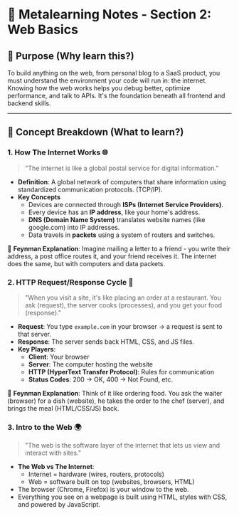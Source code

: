 # 📘 Metalearning Notes - Section 2: Web Basics

## 🎯 Purpose (Why learn this?)

To build anything on the web, from personal blog to a SaaS product, you must understand the environment your code will run in: the internet. Knowing how the web works helps you debug better, optimize performance, and talk to APIs. It's the foundation beneath all frontend and backend skills.

---

## 🧠 Concept Breakdown (What to learn?)

### 1. How The Internet Works 🌐

> "The internet is like a global postal service for digital information."

- **Definition**: A global network of computers that share information using standardized communication protocols. (TCP/IP).
- **Key Concepts**
  - Devices are connected through **ISPs (Internet Service Providers)**.
  - Every device has an **IP address**, like your home's address.
  - **DNS (Domain Name System)** translates website names (like google.com) into IP addresses.
  - Data travels in **packets** using a system of routers and switches.

🧪 **Feynman Explanation**: Imagine mailing a letter to a friend - you write their address, a post office routes it, and your friend receives it. The internet does the same, but with computers and data packets.

### 2. HTTP Request/Response Cycle 🔁

> "When you visit a site, it's like placing an order at a restaurant. You ask (request), the server cooks (processes), and you get your food (response)."

- **Request**: You type `example.com` in your browser → a request is sent to that server.
- **Response**: The server sends back HTML, CSS, and JS files.
- **Key Players**:
  - **Client**: Your browser
  - **Server**: The computer hosting the website
  - **HTTP (HyperText Transfer Protocol)**: Rules for communication
  - **Status Codes**: 200 → OK, 400 → Not Found, etc.

🧪 **Feynman Explanation**: Think of it like ordering food. You ask the waiter (browser) for a dish (website), he takes the order to the chef (server), and brings the meal (HTML/CSS/JS) back.

### 3. Intro to the Web 🌍

> "The web is the software layer of the internet that lets us view and interact with sites."

- **The Web vs The Internet**:
  - Internet = hardware (wires, routers, protocols)
  - Web = software built on top (websites, browsers, HTML)
- The browser (Chrome, Firefox) is your window to the web.
- Everything you see on a webpage is built using HTML, styles with CSS, and powered by JavaScript.

